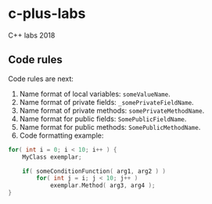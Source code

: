 # c-plus-labs
C++ labs 2018

## Code rules

Code rules are next:
1. Name format of local variables: `someValueName`.
1. Name format of private fields: `_somePrivateFieldName`.
1. Name format of private methods: `somePrivateMethodName`.
4. Name format for public fields: `SomePublicFieldName`.
3. Name format for public methods: `SomePublicMethodName`.
5. Code formatting example:
```c++
for( int i = 0; i < 10; i++ ) {
	MyClass exemplar;

	if( someConditionFunction( arg1, arg2 ) )
		for( int j = i; j < 10; j++ )
			exemplar.Method( arg3, arg4 );
}
```